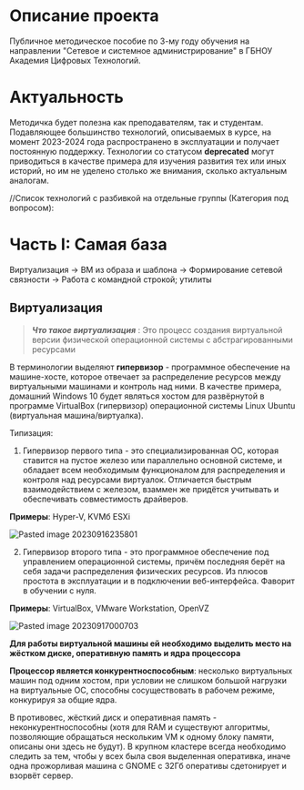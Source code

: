 # Описание проекта

Публичное методическое пособие по 3-му году обучения на направлении "Сетевое и системное администрирование" в ГБНОУ Академия Цифровых Технологий.

# Актуальность

Методичка будет полезна как преподавателям, так и студентам. Подавляющее большинство технологий, описываемых в курсе, на момент 2023-2024 года распространено в эксплуатации и получает постоянную поддержку. Технологии со статусом **deprecated** могут приводиться в качестве примера для изучения развития тех или иных историй, но им не уделено столько же внимания, сколько актуальным аналогам.

//Список технологий с разбивкой на отдельные группы (Категория под вопросом):

# Часть I: Самая база

Виртуализация -> ВМ из образа и шаблона -> Формирование сетевой связности -> Работа с командной строкой; утилиты

## Виртуализация

> **_Что такое виртуализация_** : Это процесс создания виртуальной версии физической операционной системы с абстрагированными ресурсами

В терминологии выделяют **гипервизор** - программное обеспечение на машине-хосте, которое отвечает за распределение ресурсов между виртуальными машинами и контроль над ними. В качестве примера, домашний Windows 10 будет являться хостом для развёрнутой в программе VirtualBox (гипервизор) операционной системы Linux Ubuntu (виртуальная машина/виртуалка). 

Типизация:

1. Гипервизор первого типа - это специализированная ОС, которая ставится на пустое железо или параллельно основной системе, и обладает всем необходимым функционалом для распределения и контроля над ресурсами виртуалок. Отличается быстрым взаимодействием с железом, взаммен же придётся учитывать и обеспечивать совместимость драйверов.

**Примеры**: Hyper-V, KVMб ESXi

![Pasted image 20230916235801](https://github.com/cocojamba69/SSA-Courses-3y/assets/63653997/aa8231f5-96a6-4f39-a125-9df5221c5416)

2. Гипервизор второго типа - это программное обеспечение под управлением операционной системы, причём последняя берёт на себя задачи распределения физических ресурсов. Из плюсов простота в эксплуатации и в подключении веб-интерфейса. Фаворит в обучении с нуля.

**Примеры**: VirtualBox, VMware Workstation, OpenVZ

![Pasted image 20230917000703](https://github.com/cocojamba69/SSA-Courses-3y/assets/63653997/a5258251-08b5-44be-98e0-041807443572)

**Для работы виртуальной машины ей необходимо выделить место на жёстком диске, оперативную память и ядра процессора**

**Процессор является конкурентноспособным**: несколько виртуальных машин под одним хостом, при условии не слишком большой нагрузки на виртуальные ОС, способны сосуществовать в рабочем режиме, конкурируя за общие ядра.

В противовес, жёсткий диск и оперативная память - неконкурентноспособны (хотя для RAM и существуют алгоритмы, позволяющие обращаться нескольким VM к одному блоку памяти, описаны они здесь не будут). В крупном кластере всегда необходимо следить за тем, чтобы у всех была своя выделенная оперативка, иначе одна прожорливая машина с GNOME с 32Гб оперативы сдетонирует и взорвёт сервер.
